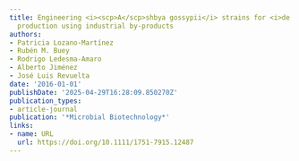 ```yaml
---
title: Engineering <i><scp>A</scp>shbya gossypii</i> strains for <i>de novo</i> lipid
  production using industrial by‐products
authors:
- Patricia Lozano‐Martínez
- Rubén M. Buey
- Rodrigo Ledesma‐Amaro
- Alberto Jiménez
- José Luis Revuelta
date: '2016-01-01'
publishDate: '2025-04-29T16:28:09.850270Z'
publication_types:
- article-journal
publication: '*Microbial Biotechnology*'
links:
- name: URL
  url: https://doi.org/10.1111/1751-7915.12487
---
```


